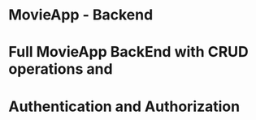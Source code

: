# MovieApp - Backend
# Full MovieApp BackEnd with CRUD operations and
# Authentication and Authorization
